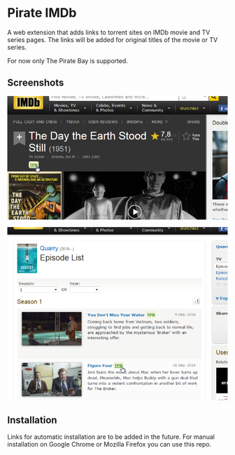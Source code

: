 # Pirate IMDb

A web extension that adds links to torrent sites on IMDb movie and TV series pages.
The links will be added for original titles of the movie or TV series.

For now only The Pirate Bay is supported.

## Screenshots

![Torrent link on a movie page](screenshots/movie.png)

![Torrent links for episodes of a TV series](screenshots/episodes.png)

## Installation

Links for automatic installation are to be added in the future. For manual installation on Google Chrome or Mozilla Firefox you can use this repo.